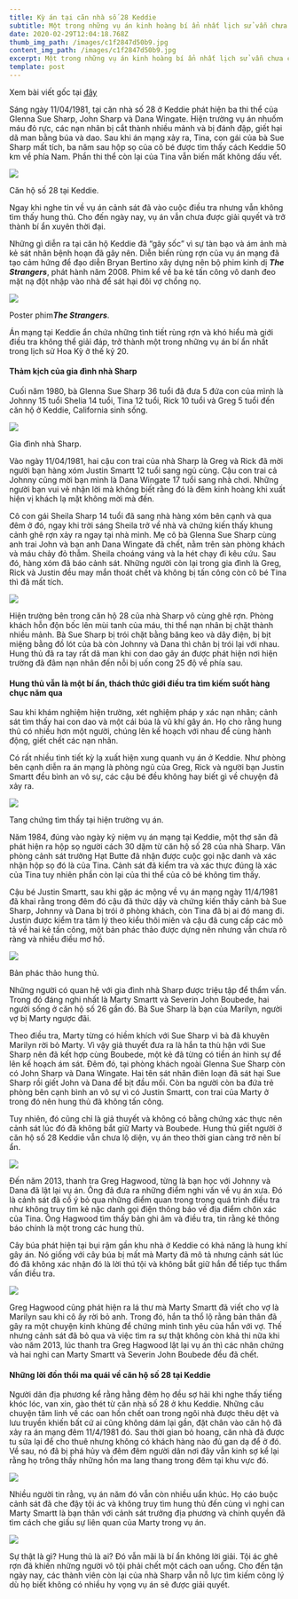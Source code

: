 ```yaml
---
title: Kỳ án tại căn nhà số 28 Keddie
subtitle: Một trong những vụ án kinh hoàng bí ẩn nhất lịch sử vẫn chưa có lời giải
date: 2020-02-29T12:04:18.768Z
thumb_img_path: /images/c1f2847d50b9.jpg
content_img_path: /images/c1f2847d50b9.jpg
excerpt: Một trong những vụ án kinh hoàng bí ẩn nhất lịch sử vẫn chưa có lời giải
template: post
---
```

Xem bài viết gốc tại <a href="https://beta.lostbird.vn/kham-pha-cung-lac/kinh-di/an-mang-tai-can-nha-so-28-keddie-mot-trong-nhung-vu-an-kinh-hoang-bi-an-nhat-lich-su-van-chua-co-loi-giai-893708.html" target="_blank">đây</a> <!--StartFragment-->

<!--StartFragment-->

Sáng ngày 11/04/1981, tại căn nhà số 28 ở Keddie phát hiện ba thi thể của Glenna Sue Sharp, John Sharp và Dana Wingate. Hiện trường vụ án nhuốm máu đỏ rực, các nạn nhân bị cắt thành nhiều mảnh và bị đánh đập, giết hại dã man bằng búa và dao. Sau khi án mạng xảy ra, Tina, con gái của bà Sue Sharp mất tích, ba năm sau hộp sọ của cô bé được tìm thấy cách Keddie 50 km về phía Nam. Phần thi thể còn lại của Tina vẫn biến mất không dấu vết.

![](https://img.lostbird.vn/2020/02/c1f2847d50b9.jpg)

Căn hộ số 28 tại Keddie.

Ngay khi nghe tin về vụ án cảnh sát đã vào cuộc điều tra nhưng vẫn không tìm thấy hung thủ. Cho đến ngày nay, vụ án vẫn chưa được giải quyết và trở thành bí ẩn xuyên thời đại.

Những gì diễn ra tại căn hộ Keddie đã “gây sốc” vì sự tàn bạo và ám ảnh mà kẻ sát nhân bệnh hoạn đã gây nên. Diễn biến rùng rợn của vụ án mạng đã tạo cảm hứng để đạo diễn Bryan Bertino xây dựng nên bộ phim kinh dị ***The Strangers***, phát hành năm 2008. Phim kể về ba kẻ tấn công vô danh đeo mặt nạ đột nhập vào nhà để sát hại đôi vợ chồng nọ.

![](https://img.lostbird.vn/2020/02/poster_strangers_ver3.jpg)

Poster phim***The Strangers***.

Án mạng tại Keddie ẩn chứa những tình tiết rùng rợn và khó hiểu mà giới điều tra không thể giải đáp, trở thành một trong những vụ án bí ẩn nhất trong lịch sử Hoa Kỳ ở thế kỷ 20.

#### Thảm kịch của gia đình nhà Sharp

Cuối năm 1980, bà Glenna Sue Sharp 36 tuổi đã đưa 5 đứa con của mình là Johnny 15 tuổi Shelia 14 tuổi, Tina 12 tuổi, Rick 10 tuổi và Greg 5 tuổi đến căn hộ ở Keddie, California sinh sống.

![](https://img.lostbird.vn/w1024/2020/02/familia-sharp.jpg)

Gia đình nhà Sharp.

Vào ngày 11/04/1981, hai cậu con trai của nhà Sharp là Greg và Rick đã mời người bạn hàng xóm Justin Smartt 12 tuổi sang ngủ cùng. Cậu con trai cả Johnny cũng mời bạn mình là Dana Wingate 17 tuổi sang nhà chơi. Những người bạn vui vẻ nhận lời mà không biết rằng đó là đêm kinh hoàng khi xuất hiện vị khách lạ mặt không mời mà đến.

Cô con gái Sheila Sharp 14 tuổi đã sang nhà hàng xóm bên cạnh và qua đêm ở đó, ngay khi trời sáng Sheila trở về nhà và chứng kiến thấy khung cảnh ghê rợn xảy ra ngay tại nhà mình. Mẹ cô bà Glenna Sue Sharp cùng anh trai John và bạn anh Dana Wingate đã chết, nằm trên sàn phòng khách và máu chảy đỏ thẫm. Sheila choáng váng và la hét chạy đi kêu cứu. Sau đó, hàng xóm đã báo cảnh sát. Những người còn lại trong gia đình là Greg, Rick và Justin đều may mắn thoát chết và không bị tấn công còn cô bé Tina thì đã mất tích.

![](https://img.lostbird.vn/2020/02/h2_yzvh.jpeg)

Hiện trường bên trong căn hộ 28 của nhà Sharp vô cùng ghê rợn. Phòng khách hỗn độn bốc lên mùi tanh của máu, thi thể nạn nhân bị chặt thành nhiều mảnh. Bà Sue Sharp bị trói chặt bằng băng keo và dây điện, bị bịt miệng bằng đồ lót của bà còn Johnny và Dana thì chân bị trói lại với nhau. Hung thủ đã ra tay rất dã man khi con dao gây án được phát hiện nơi hiện trường đã đâm nạn nhân đến nỗi bị uốn cong 25 độ về phía sau.

#### Hung thủ vẫn là một bí ẩn, thách thức giới điều tra tìm kiếm suốt hàng chục năm qua

Sau khi khám nghiệm hiện trường, xét nghiệm pháp y xác nạn nhân; cảnh sát tìm thấy hai con dao và một cái búa là vũ khí gây án. Họ cho rằng hung thủ có nhiều hơn một người, chúng lên kế hoạch với nhau để cùng hành động, giết chết các nạn nhân.

Có rất nhiều tình tiết kỳ lạ xuất hiện xung quanh vụ án ở Keddie. Như phòng bên cạnh diễn ra án mạng là phòng ngủ của Greg, Rick và người bạn Justin Smartt đều bình an vô sự, các cậu bé đều không hay biết gì về chuyện đã xảy ra.

![](https://img.lostbird.vn/w1024/2020/02/cyz2ncfucaaogiw.jpg)

Tang chứng tìm thấy tại hiện trường vụ án.

Năm 1984, đúng vào ngày kỷ niệm vụ án mạng tại Keddie, một thợ săn đã phát hiện ra hộp sọ người cách 30 dặm từ căn hộ số 28 của nhà Sharp. Văn phòng cảnh sát trưởng Hạt Butte đã nhận được cuộc gọi nặc danh và xác nhận hộp sọ đó là của Tina. Cảnh sát đã kiểm tra và xác thực đúng là xác của Tina tuy nhiên phần còn lại của thi thể của cô bé không tìm thấy.

Cậu bé Justin Smartt, sau khi gặp ác mộng về vụ án mạng ngày 11/4/1981 đã khai rằng trong đêm đó cậu đã thức dậy và chứng kiến thấy cảnh bà Sue Sharp, Johnny và Dana bị trói ở phòng khách, còn Tina đã bị ai đó mang đi. Justin được kiểm tra tâm lý theo kiểu thôi miên và cậu đã cung cấp các mô tả về hai kẻ tấn công, một bản phác thảo được dựng nên nhưng vẫn chưa rõ ràng và nhiều điều mơ hồ.

![](https://img.lostbird.vn/2020/02/4da5efcebc76708765e87d352e28e0fb.jpg)

Bản phác thảo hung thủ.

Những người có quan hệ với gia đình nhà Sharp được triệu tập để thẩm vấn. Trong đó đáng nghi nhất là Marty Smartt và Severin John Boubede, hai người sống ở căn hộ số 26 gần đó. Bà Sue Sharp là bạn của Marilyn, người vợ bị Marty ngược đãi.

Theo điều tra, Marty từng có hiềm khích với Sue Sharp vì bà đã khuyên Marilyn rời bỏ Marty. Vì vậy giả thuyết đưa ra là hắn ta thù hận với Sue Sharp nên đã kết hợp cùng Boubede, một kẻ đã từng có tiền án hình sự để lên kế hoạch ám sát. Đêm đó, tại phòng khách ngoài Glenna Sue Sharp còn có John Sharp và Dana Wingate. Hai tên sát nhân điên loạn đã sát hại Sue Sharp rồi giết John và Dana để bịt đầu mối. Còn ba người còn ba đứa trẻ phòng bên cạnh bình an vô sự vì có Justin Smartt, con trai của Marty ở trong đó nên hung thủ đã không tấn công.

Tuy nhiên, đó cũng chỉ là giả thuyết và không có bằng chứng xác thực nên cảnh sát lúc đó đã không bắt giữ Marty và Boubede. Hung thủ giết người ở căn hộ số 28 Keddie vẫn chưa lộ diện, vụ án theo thời gian càng trở nên bí ẩn.

![](https://img.lostbird.vn/2020/02/keddie_murders_002.jpg)

Đến năm 2013, thanh tra Greg Hagwood, từng là bạn học với Johnny và Dana đã lật lại vụ án. Ông đã đưa ra những điểm nghi vấn về vụ án xưa. Đó là cảnh sát đã cố ý bỏ qua những điểm quan trong trong quá trình điều tra như không truy tìm kẻ nặc danh gọi điện thông báo về địa điểm chôn xác của Tina. Ông Hagwood tìm thấy bản ghi âm và điều tra, tin rằng kẻ thông báo chính là một trong các hung thủ.

Cây búa phát hiện tại bụi rậm gần khu nhà ở Keddie có khả năng là hung khí gây án. Nó giống với cây búa bị mất mà Marty đã mô tả nhưng cảnh sát lúc đó đã không xác nhận đó là lời thú tội và không bắt giữ hắn để tiếp tục thẩm vấn điều tra.

![](https://img.lostbird.vn/2020/02/38d3133a593d1578aaf584c51fa5e68e.jpg)

Greg Hagwood cũng phát hiện ra lá thư mà Marty Smartt đã viết cho vợ là Marilyn sau khi cô ấy rời bỏ anh. Trong đó, hắn ta thổ lộ rằng bản thân đã gây ra một chuyện kinh khủng để chứng minh tình yêu của hắn với vợ. Thế nhưng cảnh sát đã bỏ qua và việc tìm ra sự thật không còn khả thi nữa khi vào năm 2013, lúc thanh tra Greg Hagwood lật lại vụ án thì các nhân chứng và hai nghi can Marty Smartt và Severin John Boubede đều đã chết.

#### Những lời đồn thổi ma quái về căn hộ số 28 tại Keddie

Người dân địa phương kể rằng hằng đêm họ đều sợ hãi khi nghe thấy tiếng khóc lóc, van xin, gào thét từ căn nhà số 28 ở khu Keddie. Những câu chuyện tâm linh về các oan hồn chết oan trong ngôi nhà được thêu dệt và lưu truyền khiến bất cứ ai cũng không dám lại gần, đặt chân vào căn hộ đã xảy ra án mạng đêm 11/4/1981 đó. Sau thời gian bỏ hoang, căn nhà đã được tu sửa lại để cho thuê nhưng không có khách hàng nào đủ gan dạ để ở đó. Về sau, nó đã bị phá hủy và đêm đêm người dân nơi đây vẫn kinh sợ kể lại rằng họ trông thấy những hồn ma lang thang trong đêm tại khu vực đó.

![](https://img.lostbird.vn/2020/02/00_avel.jpg)

Nhiều người tin rằng, vụ án năm đó vẫn còn nhiều uẩn khúc. Họ cáo buộc cảnh sát đã che đậy tội ác và không truy tìm hung thủ đến cùng vì nghi can Marty Smartt là bạn thân với cảnh sát trưởng địa phương và chính quyền đã tìm cách che giấu sự liên quan của Marty trong vụ án.

![](https://img.lostbird.vn/2020/02/one-victim-went-missing-for-years-photo-u1.jpg)

[](https://lostbird.vn/kham-pha-cung-lac/lich-su/nhung-vu-an-tinh-ai-huyet-thong-khet-tieng-trong-lich-su-the-gioi-824111.html)

Sự thật là gì? Hung thủ là ai? Đó vẫn mãi là bí ẩn không lời giải. Tội ác ghê rợn đã khiến những người vô tội phải chết một cách oan uổng. Cho đến tận ngày nay, các thành viên còn lại của nhà Sharp vẫn nỗ lực tìm kiếm công lý dù họ biết không có nhiều hy vọng vụ án sẽ được giải quyết.

<!--EndFragment-->
